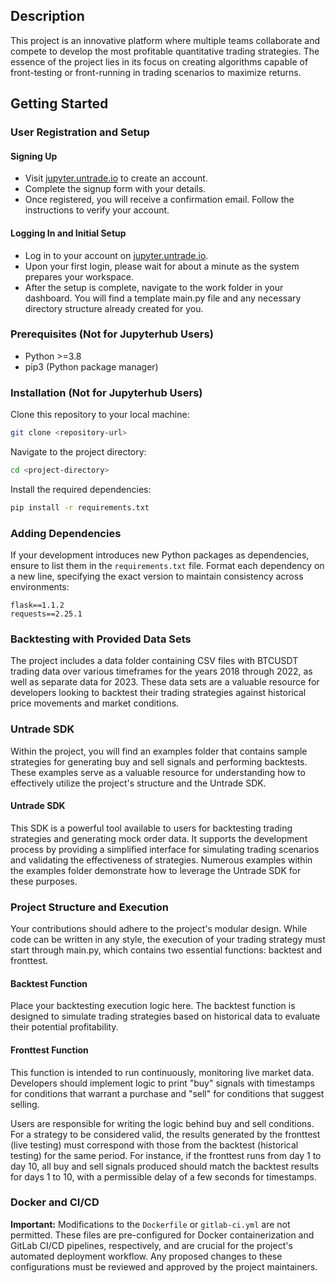 ## Description

This project is an innovative platform where multiple teams collaborate and compete to develop the most profitable quantitative trading strategies. The essence of the project lies in its focus on creating algorithms capable of front-testing or front-running in trading scenarios to maximize returns. 

## Getting Started

### User Registration and Setup
#### Signing Up
- Visit  [jupyter.untrade.io](https://jupyter.untrade.io/) to create an account.
- Complete the signup form with your details.
- Once registered, you will receive a confirmation email. Follow the instructions to verify your account.
#### Logging In and Initial Setup
- Log in to your account on  [jupyter.untrade.io](https://jupyter.untrade.io/).
- Upon your first login, please wait for about a minute as the system prepares your workspace.
- After the setup is complete, navigate to the work folder in your dashboard. You will find a template main.py file and any necessary directory structure already created for you.

### Prerequisites (Not for Jupyterhub Users)

- Python >=3.8
- pip3 (Python package manager)

### Installation (Not for Jupyterhub Users)

Clone this repository to your local machine:

```bash
git clone <repository-url>
```

Navigate to the project directory:

```bash
cd <project-directory>
```

Install the required dependencies:

```bash
pip install -r requirements.txt
```

### Adding Dependencies

If your development introduces new Python packages as dependencies, ensure to list them in the `requirements.txt` file. Format each dependency on a new line, specifying the exact version to maintain consistency across environments:

```
flask==1.1.2
requests==2.25.1
```

### Backtesting with Provided Data Sets
The project includes a data folder containing CSV files with BTCUSDT trading data over various timeframes for the years 2018 through 2022, as well as separate data for 2023. These data sets are a valuable resource for developers looking to backtest their trading strategies against historical price movements and market conditions.

### Untrade SDK
Within the project, you will find an examples folder that contains sample strategies for generating buy and sell signals and performing backtests. These examples serve as a valuable resource for understanding how to effectively utilize the project's structure and the Untrade SDK.

#### Untrade SDK
This SDK is a powerful tool available to users for backtesting trading strategies and generating mock order data. It supports the development process by providing a simplified interface for simulating trading scenarios and validating the effectiveness of strategies. Numerous examples within the examples folder demonstrate how to leverage the Untrade SDK for these purposes.

### Project Structure and Execution

Your contributions should adhere to the project's modular design. While code can be written in any style, the execution of your trading strategy must start through main.py, which contains two essential functions: backtest and fronttest.

#### Backtest Function 
Place your backtesting execution logic here. The backtest function is designed to simulate trading strategies based on historical data to evaluate their potential profitability.

#### Fronttest Function
This function is intended to run continuously, monitoring live market data. Developers should implement logic to print "buy" signals with timestamps for conditions that warrant a purchase and "sell" for conditions that suggest selling.

Users are responsible for writing the logic behind buy and sell conditions. For a strategy to be considered valid, the results generated by the fronttest (live testing) must correspond with those from the backtest (historical testing) for the same period. For instance, if the fronttest runs from day 1 to day 10, all buy and sell signals produced should match the backtest results for days 1 to 10, with a permissible delay of a few seconds for timestamps.

### Docker and CI/CD

**Important:** Modifications to the `Dockerfile` or `gitlab-ci.yml` are not permitted. These files are pre-configured for Docker containerization and GitLab CI/CD pipelines, respectively, and are crucial for the project's automated deployment workflow. Any proposed changes to these configurations must be reviewed and approved by the project maintainers.


